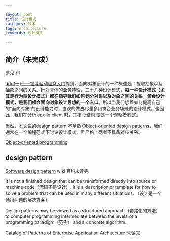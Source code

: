 ```yaml
---

layout: post
title: 设计模式
category: 技术
tags: Architecture
keywords: 设计模式

---
```


## 简介（未完成）

参见[]()  和 []()

[ddd(一)——领域驱动理念入门](http://qiankunli.github.io/2017/12/25/ddd.html)提到，面向对象设计的一种概述是：提取抽象以及抽象之间的关系。针对具体的业务特性，二十几种设计模式，**每一种设计模式（尤其是行为型设计模式）都在指导我们如何划分对象以及对象之间的关系**。**领会设计模式，是我们领会面向对象设计思想的一个入口**。所以当我们想着如何提高自己的“面向对象”的设计能力时，直观的做法尽量多用符合业务场景的设计模式。也因此，我们在分析 apollo client 时，其核心结构 便是一个观察者模式。

当然，本文说的design pattern 不单指 Object-oriented design patterns，我们通常在一个编程范式下讨论设计模式，但严格上两者不具备对应关系。

[Object-oriented programming](https://en.wikipedia.org/wiki/Object-oriented_programming#Object-orientation_and_databases)

## design pattern

[Software design pattern](https://en.wikipedia.org/wiki/Software_design_pattern) wiki 百科未读完

It is not a finished design that can be transformed directly into source or machine code（代码不是设计）. It is a description or template for how to solve a problem that can be used in many different situations. （设计是一个通用问题的解决方案）

Design patterns may be viewed as a structured approach（套路化的方法） to computer programming intermediate between the levels of a programming paradigm（范例） and a concrete algorithm.

[Catalog of Patterns of Enterprise Application Architecture](https://martinfowler.com/eaaCatalog/) 未读完
